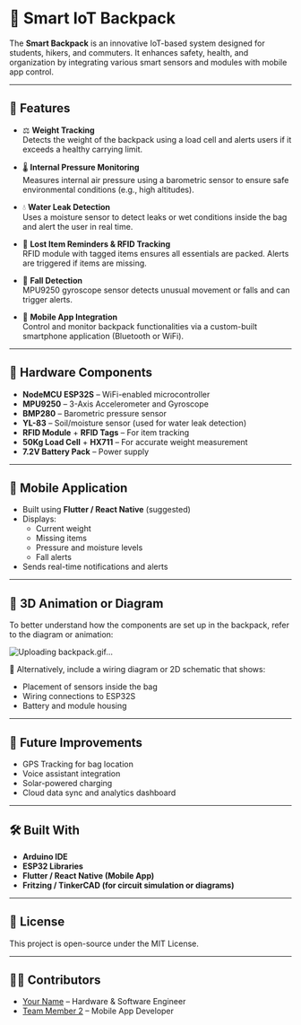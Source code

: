 # 🎒 Smart IoT Backpack

The **Smart Backpack** is an innovative IoT-based system designed for students, hikers, and commuters. It enhances safety, health, and organization by integrating various smart sensors and modules with mobile app control.

---

## 🧠 Features

- ⚖️ **Weight Tracking**  
  Detects the weight of the backpack using a load cell and alerts users if it exceeds a healthy carrying limit.

- 🌡️ **Internal Pressure Monitoring**  
  Measures internal air pressure using a barometric sensor to ensure safe environmental conditions (e.g., high altitudes).

- 💧 **Water Leak Detection**  
  Uses a moisture sensor to detect leaks or wet conditions inside the bag and alert the user in real time.

- 📍 **Lost Item Reminders & RFID Tracking**  
  RFID module with tagged items ensures all essentials are packed. Alerts are triggered if items are missing.

- 🚨 **Fall Detection**  
  MPU9250 gyroscope sensor detects unusual movement or falls and can trigger alerts.

- 📱 **Mobile App Integration**  
  Control and monitor backpack functionalities via a custom-built smartphone application (Bluetooth or WiFi).

---

## 🧩 Hardware Components

- **NodeMCU ESP32S** – WiFi-enabled microcontroller  
- **MPU9250** – 3-Axis Accelerometer and Gyroscope  
- **BMP280** – Barometric pressure sensor  
- **YL-83** – Soil/moisture sensor (used for water leak detection)  
- **RFID Module** + **RFID Tags** – For item tracking  
- **50Kg Load Cell** + **HX711** – For accurate weight measurement  
- **7.2V Battery Pack** – Power supply  

---

## 📱 Mobile Application

- Built using **Flutter / React Native** (suggested)
- Displays:
  - Current weight
  - Missing items
  - Pressure and moisture levels
  - Fall alerts
- Sends real-time notifications and alerts

---

## 🎥 3D Animation or Diagram

To better understand how the components are set up in the backpack, refer to the diagram or animation:

![Uploading backpack.gif…]()


📐 Alternatively, include a wiring diagram or 2D schematic that shows:
- Placement of sensors inside the bag
- Wiring connections to ESP32S
- Battery and module housing

---

## 🚀 Future Improvements

- GPS Tracking for bag location
- Voice assistant integration
- Solar-powered charging
- Cloud data sync and analytics dashboard

---

## 🛠️ Built With

- **Arduino IDE**
- **ESP32 Libraries**
- **Flutter / React Native (Mobile App)**
- **Fritzing / TinkerCAD (for circuit simulation or diagrams)**

---

## 📄 License

This project is open-source under the MIT License.

---

## 👨‍💻 Contributors

- [Your Name](https://github.com/yourusername) – Hardware & Software Engineer
- [Team Member 2](https://github.com/username2) – Mobile App Developer

